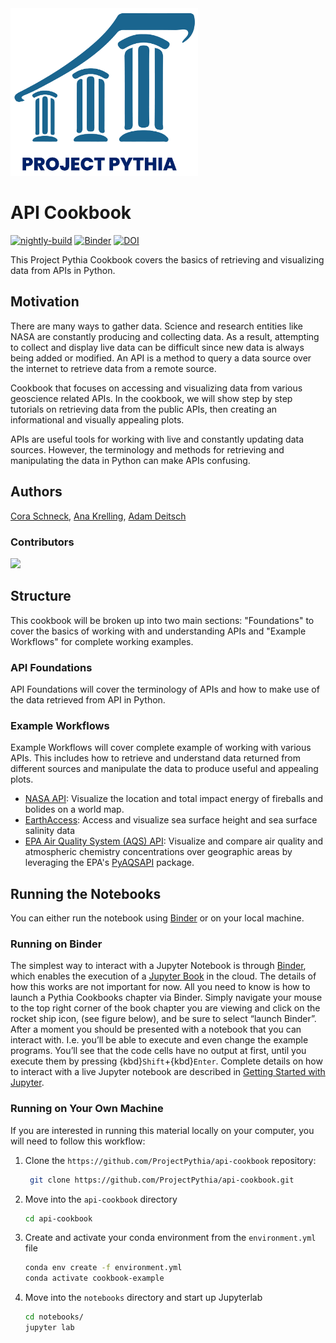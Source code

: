 <img src="thumbnail.png" alt="thumbnail" width="300"/>

# API Cookbook

[![nightly-build](https://github.com/ProjectPythia/cookbook-template/actions/workflows/nightly-build.yaml/badge.svg)](https://github.com/ProjectPythia/cookbook-template/actions/workflows/nightly-build.yaml)
[![Binder](https://binder.projectpythia.org/badge_logo.svg)](https://binder.projectpythia.org/v2/gh/ProjectPythia/cookbook-template/main?labpath=notebooks)
[![DOI](https://zenodo.org/badge/475509405.svg)](https://zenodo.org/badge/latestdoi/475509405)

This Project Pythia Cookbook covers the basics of retrieving and visualizing data from APIs in Python.

## Motivation

There are many ways to gather data. Science and research entities like NASA are constantly producing and collecting data. As a result, attempting to collect and display live data can be difficult since new data is always being added or modified. An API is a method to query a data source over the internet to retrieve data from a remote source.

Cookbook that focuses on accessing and visualizing data from various geoscience related APIs. In the cookbook, we will show step by step tutorials on retrieving data from the public APIs, then creating an informational and visually appealing plots. 
 
 APIs are useful tools for working with live and constantly updating data sources. However, the terminology and methods for retrieving and manipulating the data in Python can make APIs confusing.

## Authors
[Cora Schneck](https://github.com/cyschneck), [Ana Krelling](https://github.com/apkrelling), [Adam Deitsch](https://github.com/AMDeitsch)

### Contributors

<a href="https://github.com/ProjectPythia/cookbook-template/graphs/contributors">
  <img src="https://contrib.rocks/image?repo=ProjectPythia/api-cookbook" />
</a>

## Structure

This cookbook will be broken up into two main sections: "Foundations" to cover the basics of working with and understanding APIs and "Example Workflows" for complete working examples.

### API Foundations

API Foundations will cover the terminology of APIs and how to make use of the data retrieved from API in Python.

### Example Workflows

Example Workflows will cover complete example of working with various APIs. This includes how to retrieve and understand data returned from different sources and manipulate the data to produce useful and appealing plots.

- [NASA API](https://api.nasa.gov/): Visualize the location and total impact energy of fireballs and bolides on a world map.
- [EarthAccess](https://github.com/nsidc/earthaccess): Access and visualize sea surface height and sea surface salinity data
- [EPA Air Quality System (AQS) API](https://aqs.epa.gov/aqsweb/documents/data_api.html): Visualize and compare air quality and atmospheric chemistry concentrations over geographic areas by leveraging the EPA's [PyAQSAPI](https://github.com/USEPA/pyaqsapi) package.

## Running the Notebooks

You can either run the notebook using [Binder](https://binder.projectpythia.org/) or on your local machine.

### Running on Binder

The simplest way to interact with a Jupyter Notebook is through
[Binder](https://binder.projectpythia.org/), which enables the execution of a
[Jupyter Book](https://jupyterbook.org) in the cloud. The details of how this works are not
important for now. All you need to know is how to launch a Pythia
Cookbooks chapter via Binder. Simply navigate your mouse to
the top right corner of the book chapter you are viewing and click
on the rocket ship icon, (see figure below), and be sure to select
“launch Binder”. After a moment you should be presented with a
notebook that you can interact with. I.e. you’ll be able to execute
and even change the example programs. You’ll see that the code cells
have no output at first, until you execute them by pressing
{kbd}`Shift`\+{kbd}`Enter`. Complete details on how to interact with
a live Jupyter notebook are described in [Getting Started with
Jupyter](https://foundations.projectpythia.org/foundations/getting-started-jupyter.html).

### Running on Your Own Machine

If you are interested in running this material locally on your computer, you will need to follow this workflow:

1. Clone the `https://github.com/ProjectPythia/api-cookbook` repository:

   ```bash
    git clone https://github.com/ProjectPythia/api-cookbook.git
   ```

1. Move into the `api-cookbook` directory
   ```bash
   cd api-cookbook
   ```
1. Create and activate your conda environment from the `environment.yml` file
   ```bash
   conda env create -f environment.yml
   conda activate cookbook-example
   ```
1. Move into the `notebooks` directory and start up Jupyterlab
   ```bash
   cd notebooks/
   jupyter lab
   ```
